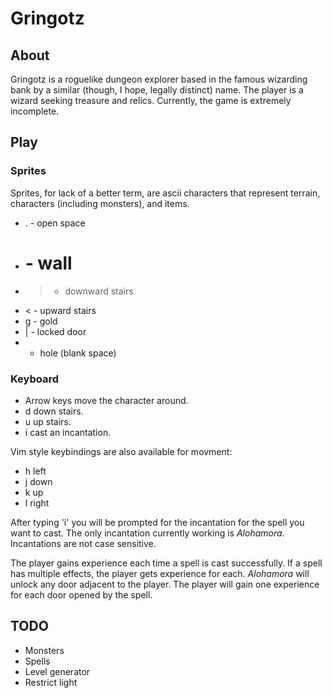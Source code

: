 Gringotz
========

About
-----
Gringotz is a roguelike dungeon explorer based in the famous wizarding bank by 
a similar (though, I hope, legally distinct) name. The player is a wizard
seeking treasure and relics. Currently, the game is extremely incomplete.

Play
----

### Sprites
Sprites, for lack of a better term, are ascii characters that represent terrain,
characters (including monsters), and items.

* . - open space
* # - wall
* > - downward stairs
* < - upward stairs
* g - gold
* | - locked door
*   - hole (blank space)

### Keyboard

* Arrow keys move the character around.
* d down stairs.
* u up stairs.
* i cast an incantation.

Vim style keybindings are also available for movment:

* h left
* j down
* k up
* l right

After typing 'i' you will be prompted for the incantation for the spell you
want to cast. The only incantation currently working is *Alohamora*.
Incantations are not case sensitive.

The player gains experience each time a spell is cast successfully. If a spell
has multiple effects, the player gets experience for each. *Alohamora* will
unlock any door adjacent to the player. The player will gain one experience for
each door opened by the spell.

TODO
----

* Monsters
* Spells
* Level generator
* Restrict light
